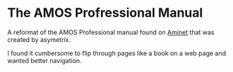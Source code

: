 # The AMOS Profressional Manual

A reformat of the AMOS Professional manual found on [Aminet](https://aminet.net/package/dev/amos/AmosProManual_HTML)
that was created by asymetrix.

I found it cumbersome to flip through pages like a book on a web page and wanted better navigation.
